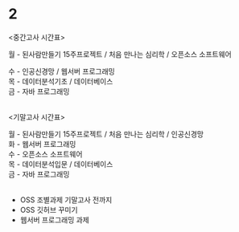 # 2
<중간고사 시간표> <br>

월 - 된사람만들기 15주프로젝트 / 처음 만나는 심리학 / 오픈소스 소프트웨어 <br>

수 - 인공신경망 / 웹서버 프로그래밍 <br>
목 - 데이터분석기초 / 데이터베이스 <br>
금 - 자바 프로그래밍 <br><br>

<기말고사 시간표> <br>

월 - 된사람만들기 15주프로젝트 / 처음 만나는 심리학 / 인공신경망 <br>
화 - 웹서버 프로그래밍 <br>
수 - 오픈소스 소프트웨어 <br>
목 - 데이터분석입문 / 데이터베이스 <br>
금 - 자바 프로그래밍 <br><br>

- OSS 조별과제 기말고사 전까지 <br>
- OSS 깃허브 꾸미기 <br>
- 웹서버 프로그래밍 과제 <br> <br>

